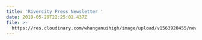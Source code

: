 ```yaml
---
title: 'Rivercity Press Newsletter '
date: 2019-05-29T22:25:02.437Z
file: >-
  https://res.cloudinary.com/whanganuihigh/image/upload/v1563920455/newsletters/Rivercity_Press_-_Newsletter_May_2019.pdf
---
```


